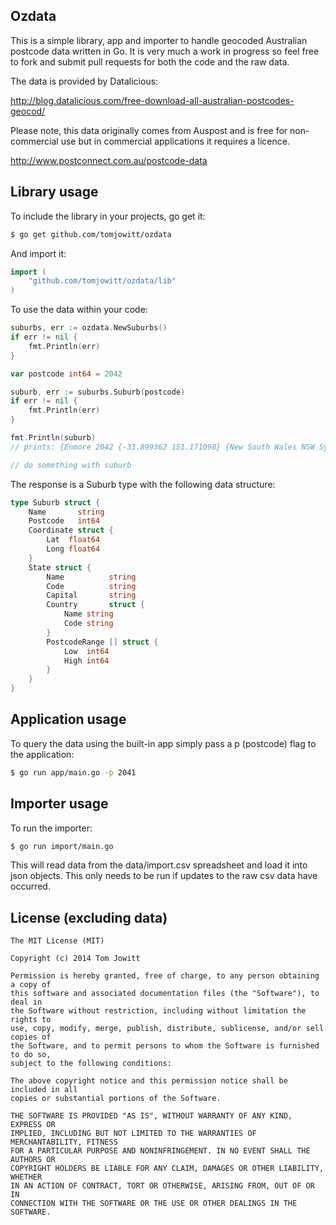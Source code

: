 Ozdata
---------------------

This is a simple library, app and importer to handle geocoded Australian postcode data written in Go.
It is very much a work in progress so feel free to fork and submit pull requests for both the code and the raw data.

The data is provided by Datalicious:

http://blog.datalicious.com/free-download-all-australian-postcodes-geocod/

Please note, this data originally comes from Auspost and is free for non-commercial use
but in commercial applications it requires a licence.

http://www.postconnect.com.au/postcode-data

Library usage
---------------------

To include the library in your projects, go get it:

```bash
$ go get github.com/tomjowitt/ozdata
```

And import it:

```go
import (
    "github.com/tomjowitt/ozdata/lib"
)
```

To use the data within your code:

```go
suburbs, err := ozdata.NewSuburbs()
if err != nil {
    fmt.Println(err)
}

var postcode int64 = 2042

suburb, err := suburbs.Suburb(postcode)
if err != nil {
    fmt.Println(err)
}

fmt.Println(suburb)
// prints: {Enmore 2042 {-33.899362 151.171098} {New South Wales NSW Sydney {Australia AU} [{2000 2999}]}}

// do something with suburb
```

The response is a Suburb type with the following data structure:

```go
type Suburb struct {
    Name       string
    Postcode   int64
    Coordinate struct {
        Lat  float64
        Long float64
    }
    State struct {
        Name          string
        Code          string
        Capital       string
        Country       struct {
            Name string
            Code string
        }
        PostcodeRange [] struct {
            Low  int64
            High int64
        }
    }
}
```

Application usage
---------------------

To query the data using the built-in app simply pass a p (postcode) flag to the application:

```bash
$ go run app/main.go -p 2041
```

Importer usage
---------------------

To run the importer:

```bash
$ go run import/main.go
```
This will read data from the data/import.csv spreadsheet and load it into json objects. This only
needs to be run if updates to the raw csv data have occurred.

License (excluding data)
---------------------

    The MIT License (MIT)

    Copyright (c) 2014 Tom Jowitt

    Permission is hereby granted, free of charge, to any person obtaining a copy of
    this software and associated documentation files (the "Software"), to deal in
    the Software without restriction, including without limitation the rights to
    use, copy, modify, merge, publish, distribute, sublicense, and/or sell copies of
    the Software, and to permit persons to whom the Software is furnished to do so,
    subject to the following conditions:

    The above copyright notice and this permission notice shall be included in all
    copies or substantial portions of the Software.

    THE SOFTWARE IS PROVIDED "AS IS", WITHOUT WARRANTY OF ANY KIND, EXPRESS OR
    IMPLIED, INCLUDING BUT NOT LIMITED TO THE WARRANTIES OF MERCHANTABILITY, FITNESS
    FOR A PARTICULAR PURPOSE AND NONINFRINGEMENT. IN NO EVENT SHALL THE AUTHORS OR
    COPYRIGHT HOLDERS BE LIABLE FOR ANY CLAIM, DAMAGES OR OTHER LIABILITY, WHETHER
    IN AN ACTION OF CONTRACT, TORT OR OTHERWISE, ARISING FROM, OUT OF OR IN
    CONNECTION WITH THE SOFTWARE OR THE USE OR OTHER DEALINGS IN THE SOFTWARE.
